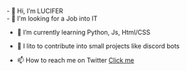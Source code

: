 <p>
- 👋 Hi, I’m LUCIFER<br>
- 👀 I'm looking for a Job into IT


- 🌱 I’m currently learning Python, Js, Html/CSS

- 💞️ I lito to contribute into small projects like discord bots

- 📫 How to reach me on Twitter <a href="https://twitter.com/LUCYFERRRS">Click me</a>
</p>
<!---
https://twitter.com/LUCYFERRRS
--->
